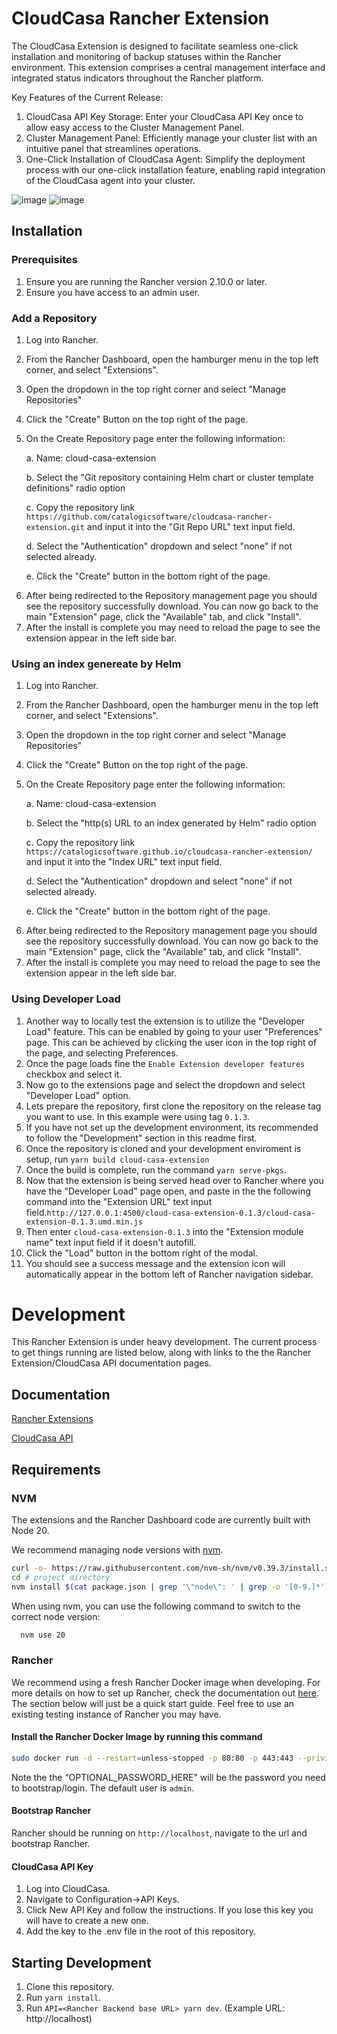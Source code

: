# CloudCasa Rancher Extension 

The CloudCasa Extension is designed to facilitate seamless one-click installation and monitoring of backup statuses within the Rancher environment. This extension comprises a central management interface and integrated status indicators throughout the Rancher platform.

Key Features of the Current Release:
1) CloudCasa API Key Storage: Enter your CloudCasa API Key once to allow easy access to the Cluster Management Panel.
2) Cluster Management Panel: Efficiently manage your cluster list with an intuitive panel that streamlines operations.
3) One-Click Installation of CloudCasa Agent: Simplify the deployment process with our one-click installation feature, enabling rapid integration of the CloudCasa agent into your cluster.


![image](https://github.com/user-attachments/assets/a7e8b5c3-71cb-4ed5-bf81-6f9daf4db7ec)
![image](https://github.com/user-attachments/assets/fbe9d31a-170c-44eb-adf7-8ef83ffe8138)

## Installation

### Prerequisites
1) Ensure you are running the Rancher version 2.10.0 or later.
2) Ensure you have access to an admin user. 

### Add a Repository
1) Log into Rancher.
2) From the Rancher Dashboard, open the hamburger menu in the top left corner, and select "Extensions".
3) Open the dropdown in the top right corner and select "Manage Repositories"
4) Click the "Create" Button on the top right of the page.
5) On the Create Repository page enter the following information:

   a. Name: cloud-casa-extension
   
   b. Select the "Git repository containing Helm chart or cluster template definitions" radio option
      
   c. Copy the repository link `https://github.com/catalogicsoftware/cloudcasa-rancher-extension.git` and input it into the "Git Repo URL" text input field.
   
   d. Select the "Authentication" dropdown and select "none" if not selected already.
   
   e. Click the "Create" button in the bottom right of the page.
   
 6. After being redirected to the Repository management page you should see the repository successfully download. You can now go back to the main "Extension" page, click the "Available" tab, and click "Install".
 7. After the install is complete you may need to reload the page to see the extension appear in the left side bar.

### Using an index genereate by Helm
1) Log into Rancher.
2) From the Rancher Dashboard, open the hamburger menu in the top left corner, and select "Extensions".
3) Open the dropdown in the top right corner and select "Manage Repositories"
4) Click the "Create" Button on the top right of the page.
5) On the Create Repository page enter the following information:

   a. Name: cloud-casa-extension
   
   b. Select the "http(s) URL to an index generated by Helm" radio option
      
   c. Copy the repository link `https://catalogicsoftware.github.io/cloudcasa-rancher-extension/` and input it into the "Index URL" text input field.
   
   d. Select the "Authentication" dropdown and select "none" if not selected already.
   
   e. Click the "Create" button in the bottom right of the page.
   
 6. After being redirected to the Repository management page you should see the repository successfully download. You can now go back to the main "Extension" page, click the "Available" tab, and click "Install".
 7. After the install is complete you may need to reload the page to see the extension appear in the left side bar.

### Using Developer Load
1) Another way to locally test the extension is to utilize the "Developer Load" feature. This can be enabled by going to your user "Preferences" page. This can be achieved by clicking the user icon in the top right of the page, and selecting Preferences.
2) Once the page loads fine the `Enable Extension developer features` checkbox and select it.
3) Now go to the extensions page and select the dropdown and select "Developer Load" option.
4) Lets prepare the repository, first clone the repository on the release tag you want to use. In this example were using tag `0.1.3`.
5) If you have not set up the development environment, its recommended to follow the "Development" section in this readme first.
6) Once the repository is cloned and your development enviroment is setup, run `yarn build cloud-casa-extension`
7) Once the build is complete, run the command `yarn serve-pkgs`.
8) Now that the extension is being served head over to Rancher where you have the "Developer Load" page open, and paste in the the following command into the "Extension URL" text input field.`http://127.0.0.1:4500/cloud-casa-extension-0.1.3/cloud-casa-extension-0.1.3.umd.min.js
`
9) Then enter `cloud-casa-extension-0.1.3` into the "Extension module name" text input field if it doesn't autofill.
10) Click the "Load" button in the bottom right of the modal.
11) You should see a success message and the extension icon will automatically appear in the bottom left of Rancher navigation sidebar. 

# Development
This Rancher Extension is under heavy development. The current process to get things running are listed below, along with links to the the Rancher Extension/CloudCasa API documentation pages. 

## Documentation
[Rancher Extensions](https://extensions.rancher.io/)

[CloudCasa API](https://docs.cloudcasa.io/apiguide/kubebackups.html)

## Requirements

### NVM
The extensions and the Rancher Dashboard code are currently built with Node 20.

We recommend managing node versions with [nvm](https://github.com/nvm-sh/nvm).

```sh
curl -o- https://raw.githubusercontent.com/nvm-sh/nvm/v0.39.3/install.sh | bash
cd # project directory
nvm install $(cat package.json | grep '\"node\": ' | grep -o '[0-9.]*')
```

When using nvm, you can use the following command to switch to the correct node version:

```sh
  nvm use 20
```

### Rancher
We recommend using a fresh Rancher Docker image when developing. For more details on how to set up Rancher, check the documentation out [here](https://extensions.rancher.io/extensions/next/extensions-getting-started#installing-rancher). The section 
below will just be a quick start guide. Feel free to use an existing testing instance of Rancher you may have. 

#### Install the Rancher Docker Image by running this command 

```sh
sudo docker run -d --restart=unless-stopped -p 80:80 -p 443:443 --privileged -e CATTLE_BOOTSTRAP_PASSWORD=OPTIONAL_PASSWORD_HERE rancher/rancher:v2.10-head
```

Note the the “OPTIONAL_PASSWORD_HERE" will be the password you need to bootstrap/login. The default user is `admin`.

#### Bootstrap Rancher
Rancher should be running on `http://localhost`, navigate to the url and bootstrap Rancher. 

#### CloudCasa API Key
1. Log into CloudCasa.
2. Navigate to Configuration->API Keys.
3. Click New API Key and follow the instructions. If you lose this key you will have to create a new one.
4. Add the key to the .env file in the root of this repository.

## Starting Development
1. Clone this repository.
2. Run `yarn install`.
3. Run `API=<Rancher Backend base URL> yarn dev`. (Example URL: http://localhost)
